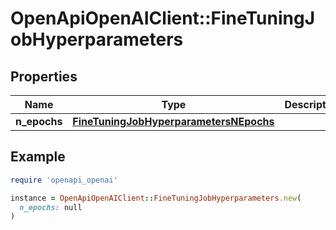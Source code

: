 # OpenApiOpenAIClient::FineTuningJobHyperparameters

## Properties

| Name | Type | Description | Notes |
| ---- | ---- | ----------- | ----- |
| **n_epochs** | [**FineTuningJobHyperparametersNEpochs**](FineTuningJobHyperparametersNEpochs.md) |  |  |

## Example

```ruby
require 'openapi_openai'

instance = OpenApiOpenAIClient::FineTuningJobHyperparameters.new(
  n_epochs: null
)
```

